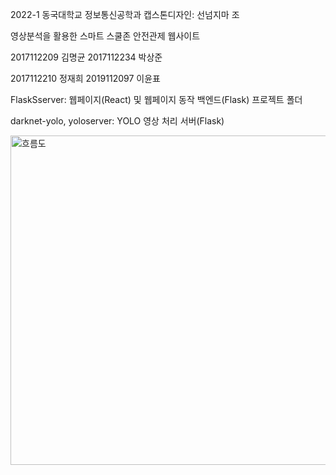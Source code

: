 2022-1 동국대학교 정보통신공학과 캡스톤디자인: 선넘지마 조

영상분석을 활용한 스마트 스쿨존 안전관제 웹사이트


2017112209 김명균 
2017112234 박상준 

2017112210 정재희
2019112097 이윤표



FlaskSserver: 웹페이지(React) 및 웹페이지 동작 백엔드(Flask) 프로젝트 폴더

darknet-yolo, yoloserver: YOLO 영상 처리 서버(Flask)

<img width="527" alt="흐름도" src="https://user-images.githubusercontent.com/71625012/180143607-ea0ab6a0-547c-4759-a377-b456b23ef1c3.PNG">
